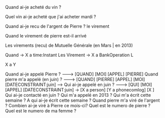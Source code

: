 Quand ai-je acheté du vin ?

Quel vin ai-je acheté que j'ai acheter mardi ?

Quand ai-je recu de l'argent de Pierre ?
                 le virement

Quand le virement de pierre est-il arrivé

Les virements (recu) de Mutuelle Générale (en Mars | en 2013)



Quand -> X a time:Instant
Les Virement -> X a BankOperation
L

X a Y




Quand ai-je appelé Pierre ?            ---> [QUAND] [MOI] [APPEL] [PIERRE]
Quand pierre m'a appelé (en juin) ?    ---> [QUAND] [PIERRE] [APPEL] [MOI] [DATECONSTRAINT:juin] -->
Qui ai-je appelé en juin ?             ---> [QUI] [MOI] [APPEL] [DATECONSTRAINT:juin] -> [X a person] [Y a phonecomlog] [X ]
Qui ai-je contacté en juin ?
Qui m'a appelé en 2013 ?
Qui m'a écrit cette semaine ?
A qui ai-je écrit cette semaine ?
Quand pierre m'a viré de l'argent ?
Combien ai-je viré à Pierre ce mois-ci?
Quel est le numero de pierre ?
Quel est le numero de ma femme ?
